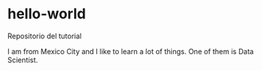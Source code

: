 hello-world
===========

Repositorio del tutorial

I am from Mexico City and I like to learn a lot of things. One of them is Data Scientist.
